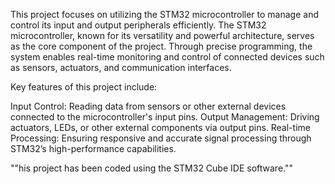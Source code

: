 This project focuses on utilizing the STM32 microcontroller to manage and control its input and output peripherals efficiently. The STM32 microcontroller, known for its versatility and powerful architecture, serves as the core component of the project. Through precise programming, the system enables real-time monitoring and control of connected devices such as sensors, actuators, and communication interfaces.

Key features of this project include:

Input Control: Reading data from sensors or other external devices connected to the microcontroller's input pins.
Output Management: Driving actuators, LEDs, or other external components via output pins.
Real-time Processing: Ensuring responsive and accurate signal processing through STM32’s high-performance capabilities.

""his project has been coded using the STM32 Cube IDE software.""
